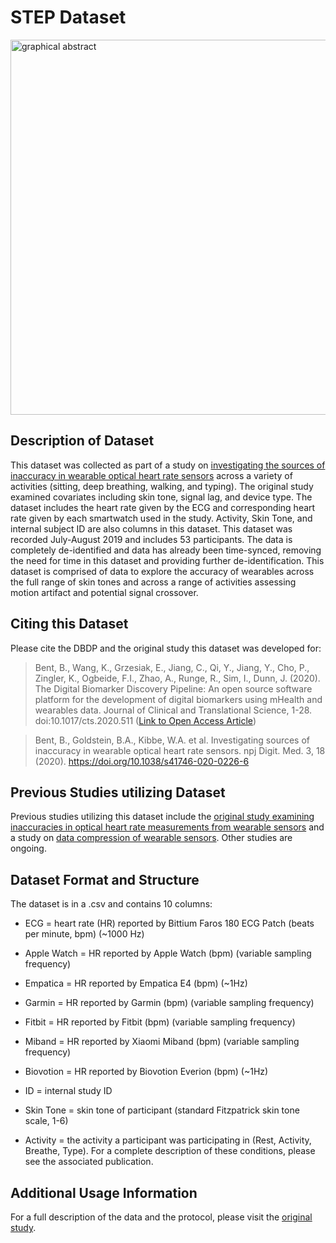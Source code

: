 # STEP Dataset

<img src="https://user-images.githubusercontent.com/43549914/106476588-38184d00-6475-11eb-9aba-cafa4c565224.png" alt="graphical abstract" width="600"/>

## Description of Dataset
This dataset was collected as part of a study on [investigating the sources of inaccuracy in wearable optical heart rate sensors](https://www.nature.com/articles/s41746-020-0226-6) across a variety of activities (sitting, deep breathing, walking, and typing). The original study examined covariates including skin tone, signal lag, and device type. The dataset includes the heart rate given by the ECG and corresponding heart rate given by each smartwatch used in the study. Activity, Skin Tone, and internal subject ID are also columns in this dataset. This dataset was recorded July-August 2019 and includes 53 participants. The data is completely de-identified and data has already been time-synced, removing the need for time in this dataset and providing further de-identification. This dataset is comprised of data to explore the accuracy of wearables across the full range of skin tones and across a range of activities assessing motion artifact and potential signal crossover.

## Citing this Dataset
Please cite the DBDP and the original study this dataset was developed for:

> Bent, B., Wang, K., Grzesiak, E., Jiang, C., Qi, Y., Jiang, Y., Cho, P., Zingler, K., Ogbeide, F.I., Zhao, A., Runge, R., Sim, I., Dunn, J. (2020). The Digital Biomarker      Discovery Pipeline: An open source software platform for the development of digital biomarkers using mHealth and wearables data. Journal of Clinical and Translational Science, 1-28. doi:10.1017/cts.2020.511 ([Link to Open Access Article](https://www.cambridge.org/core/journals/journal-of-clinical-and-translational-science/article/digital-biomarker-discovery-pipeline-an-open-source-software-platform-for-the-development-of-digital-biomarkers-using-mhealth-and-wearables-data/A6696CEF138247077B470F4800090E63))

> Bent, B., Goldstein, B.A., Kibbe, W.A. et al. Investigating sources of inaccuracy in wearable optical heart rate sensors. npj Digit. Med. 3, 18 (2020). https://doi.org/10.1038/s41746-020-0226-6


## Previous Studies utilizing Dataset

Previous studies utilizing this dataset include the [original study examining inaccuracies in optical heart rate measurements from wearable sensors](https://www.nature.com/articles/s41746-020-0226-6) and a study on [data compression of wearable sensors](https://www.mdpi.com/1424-8220/21/2/516). Other studies are ongoing.


## Dataset Format and Structure
The dataset is in a .csv and contains 10 columns:

* ECG = heart rate (HR) reported by Bittium Faros 180 ECG Patch (beats per minute, bpm) (~1000 Hz)

* Apple Watch = HR reported by Apple Watch (bpm) (variable sampling frequency)

* Empatica = HR reported by Empatica E4 (bpm) (~1Hz)

* Garmin = HR reported by Garmin (bpm) (variable sampling frequency)

* Fitbit = HR reported by Fitbit (bpm) (variable sampling frequency)

* Miband = HR reported by Xiaomi Miband (bpm) (variable sampling frequency)

* Biovotion = HR reported by Biovotion Everion (bpm) (~1Hz)

* ID = internal study ID

* Skin Tone = skin tone of participant (standard Fitzpatrick skin tone scale, 1-6)

* Activity = the activity a participant was participating in (Rest, Activity, Breathe, Type). For a complete description of these conditions, please see the associated publication.

## Additional Usage Information
For a full description of the data and the protocol, please visit the [original study](https://www.nature.com/articles/s41746-020-0226-6).
